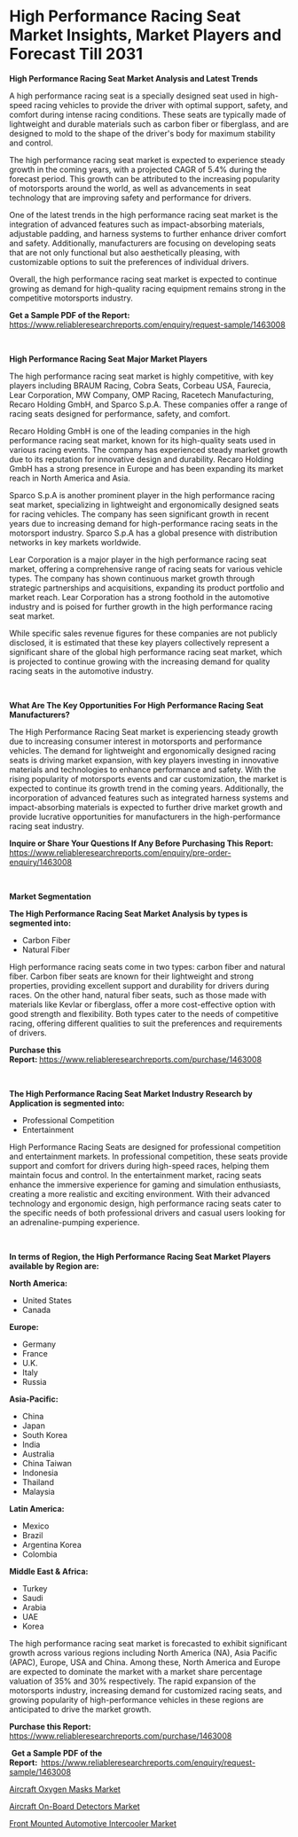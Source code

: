 <p><h1>High Performance Racing Seat Market Insights, Market Players and Forecast Till 2031</h1></p><p><strong>High Performance Racing Seat Market Analysis and Latest Trends</strong></p>
<p><p>A high performance racing seat is a specially designed seat used in high-speed racing vehicles to provide the driver with optimal support, safety, and comfort during intense racing conditions. These seats are typically made of lightweight and durable materials such as carbon fiber or fiberglass, and are designed to mold to the shape of the driver's body for maximum stability and control.</p><p>The high performance racing seat market is expected to experience steady growth in the coming years, with a projected CAGR of 5.4% during the forecast period. This growth can be attributed to the increasing popularity of motorsports around the world, as well as advancements in seat technology that are improving safety and performance for drivers.</p><p>One of the latest trends in the high performance racing seat market is the integration of advanced features such as impact-absorbing materials, adjustable padding, and harness systems to further enhance driver comfort and safety. Additionally, manufacturers are focusing on developing seats that are not only functional but also aesthetically pleasing, with customizable options to suit the preferences of individual drivers.</p><p>Overall, the high performance racing seat market is expected to continue growing as demand for high-quality racing equipment remains strong in the competitive motorsports industry.</p></p>
<p><strong>Get a Sample PDF of the Report:&nbsp;</strong> <a href="https://www.reliableresearchreports.com/enquiry/request-sample/1463008">https://www.reliableresearchreports.com/enquiry/request-sample/1463008</a></p>
<p>&nbsp;</p>
<p><strong>High Performance Racing Seat Major Market Players</strong></p>
<p><p>The high performance racing seat market is highly competitive, with key players including BRAUM Racing, Cobra Seats, Corbeau USA, Faurecia, Lear Corporation, MW Company, OMP Racing, Racetech Manufacturing, Recaro Holding GmbH, and Sparco S.p.A. These companies offer a range of racing seats designed for performance, safety, and comfort.</p><p>Recaro Holding GmbH is one of the leading companies in the high performance racing seat market, known for its high-quality seats used in various racing events. The company has experienced steady market growth due to its reputation for innovative design and durability. Recaro Holding GmbH has a strong presence in Europe and has been expanding its market reach in North America and Asia.</p><p>Sparco S.p.A is another prominent player in the high performance racing seat market, specializing in lightweight and ergonomically designed seats for racing vehicles. The company has seen significant growth in recent years due to increasing demand for high-performance racing seats in the motorsport industry. Sparco S.p.A has a global presence with distribution networks in key markets worldwide.</p><p>Lear Corporation is a major player in the high performance racing seat market, offering a comprehensive range of racing seats for various vehicle types. The company has shown continuous market growth through strategic partnerships and acquisitions, expanding its product portfolio and market reach. Lear Corporation has a strong foothold in the automotive industry and is poised for further growth in the high performance racing seat market.</p><p>While specific sales revenue figures for these companies are not publicly disclosed, it is estimated that these key players collectively represent a significant share of the global high performance racing seat market, which is projected to continue growing with the increasing demand for quality racing seats in the automotive industry.</p></p>
<p>&nbsp;</p>
<p><strong>What Are The Key Opportunities For High Performance Racing Seat Manufacturers?</strong></p>
<p><p>The High Performance Racing Seat market is experiencing steady growth due to increasing consumer interest in motorsports and performance vehicles. The demand for lightweight and ergonomically designed racing seats is driving market expansion, with key players investing in innovative materials and technologies to enhance performance and safety. With the rising popularity of motorsports events and car customization, the market is expected to continue its growth trend in the coming years. Additionally, the incorporation of advanced features such as integrated harness systems and impact-absorbing materials is expected to further drive market growth and provide lucrative opportunities for manufacturers in the high-performance racing seat industry.</p></p>
<p><strong>Inquire or Share Your Questions If Any Before Purchasing This Report:</strong> <a href="https://www.reliableresearchreports.com/enquiry/pre-order-enquiry/1463008">https://www.reliableresearchreports.com/enquiry/pre-order-enquiry/1463008</a></p>
<p>&nbsp;</p>
<p><strong>Market Segmentation</strong></p>
<p><strong>The High Performance Racing Seat Market Analysis by types is segmented into:</strong></p>
<p><ul><li>Carbon Fiber</li><li>Natural Fiber</li></ul></p>
<p><p>High performance racing seats come in two types: carbon fiber and natural fiber. Carbon fiber seats are known for their lightweight and strong properties, providing excellent support and durability for drivers during races. On the other hand, natural fiber seats, such as those made with materials like Kevlar or fiberglass, offer a more cost-effective option with good strength and flexibility. Both types cater to the needs of competitive racing, offering different qualities to suit the preferences and requirements of drivers.</p></p>
<p><strong>Purchase this Report:&nbsp;</strong><a href="https://www.reliableresearchreports.com/purchase/1463008">https://www.reliableresearchreports.com/purchase/1463008</a></p>
<p>&nbsp;</p>
<p><strong>The High Performance Racing Seat Market Industry Research by Application is segmented into:</strong></p>
<p><ul><li>Professional Competition</li><li>Entertainment</li></ul></p>
<p><p>High Performance Racing Seats are designed for professional competition and entertainment markets. In professional competition, these seats provide support and comfort for drivers during high-speed races, helping them maintain focus and control. In the entertainment market, racing seats enhance the immersive experience for gaming and simulation enthusiasts, creating a more realistic and exciting environment. With their advanced technology and ergonomic design, high performance racing seats cater to the specific needs of both professional drivers and casual users looking for an adrenaline-pumping experience.</p></p>
<p>&nbsp;</p>
<p><strong>In terms of Region, the High Performance Racing Seat Market Players available by Region are:</strong></p>
<p>
    <p> <strong> North America: </strong>
        <ul>
            <li>United States</li>
            <li>Canada</li>
        </ul>
        </p> 
    <p> <strong> Europe: </strong>
        <ul>
            <li>Germany</li>
            <li>France</li>
            <li>U.K.</li>
            <li>Italy</li>
            <li>Russia</li>
        </ul>
        </p> 
    <p> <strong> Asia-Pacific: </strong>
        <ul>
            <li>China</li>
            <li>Japan</li>
            <li>South Korea</li>
            <li>India</li>
            <li>Australia</li>
            <li>China Taiwan</li>
            <li>Indonesia</li>
            <li>Thailand</li>
            <li>Malaysia</li>
        </ul>
        </p> 
    <p> <strong> Latin America: </strong>
        <ul>
            <li>Mexico</li>
            <li>Brazil</li>
            <li>Argentina Korea</li>
            <li>Colombia</li>
        </ul>
        </p> 
    <p> <strong> Middle East & Africa: </strong>
        <ul>
            <li>Turkey</li>
            <li>Saudi</li>
            <li>Arabia</li>
            <li>UAE</li>
            <li>Korea</li>
        </ul>
    </p>
    </p>
<p><p>The high performance racing seat market is forecasted to exhibit significant growth across various regions including North America (NA), Asia Pacific (APAC), Europe, USA and China. Among these, North America and Europe are expected to dominate the market with a market share percentage valuation of 35% and 30% respectively. The rapid expansion of the motorsports industry, increasing demand for customized racing seats, and growing popularity of high-performance vehicles in these regions are anticipated to drive the market growth.</p></p>
<p><strong>Purchase this Report: </strong><a href="https://www.reliableresearchreports.com/purchase/1463008">https://www.reliableresearchreports.com/purchase/1463008</a></p>
<p>&nbsp;<strong>Get a Sample PDF of the Report:&nbsp;&nbsp;</strong><a href="https://www.reliableresearchreports.com/enquiry/request-sample/1463008">https://www.reliableresearchreports.com/enquiry/request-sample/1463008</a></p>
<p><strong></strong></p>
<p><p><a href="https://view.publitas.com/reportprime-1/insights-into-aircraft-oxygen-masks-market-size-analysing-market-share-trends-and-growth-from-2023-to-2030/">Aircraft Oxygen Masks Market</a></p><p><a href="https://view.publitas.com/reportprime-1/aircraft-on-board-detectors-market-size-global-industry-overview-market-segmentation-and-forecast-2023-to-2030/">Aircraft On-Board Detectors Market</a></p><p><a href="https://github.com/Alonsoolds3wq1d81czn8rbol/Market-Research-Report-List-1/blob/main/front-mounted-automotive-intercooler-market.md">Front Mounted Automotive Intercooler Market</a></p></p>